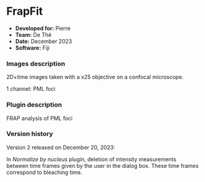 # FrapFit

* **Developed for:** Pierre
* **Team:** De Thé
* **Date:** December 2023
* **Software:** Fiji

### Images description

2D+time images taken with a x25 objective on a confocal microscope.

1 channel: PML foci

### Plugin description

FRAP analysis of PML foci

### Version history

Version 2 released on December 20, 2023:

In *Normalize by nucleus* plugin, deletion of intensity measurements between time frames given by the user in the dialog box. These time frames correspond to bleaching time.

